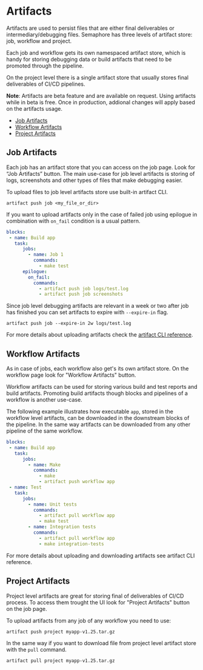 # Artifacts

Artifacts are used to persist files that are either final deliverables or
intermediary/debugging files.
Semaphore has three levels of artifact store: job, workflow and project.

Each job and workflow gets its own namespaced artifact store,
which is handy for storing debugging data or build artifacts that need to be promoted through the pipeline.

On the project level there is a single artifact store
that usually stores final deliverables of CI/CD pipelines.

__Note__: Artifacts are beta feature and are available on request.
Using artifacts while in beta is free. Once in production,
addional changes will apply based on the artifacts usage.

- [Job Artifacts](#job-artifacts)
- [Workflow Artifacts](#workflow-artifacts)
- [Project Artifacts](#project-artifacts)


## Job Artifacts

Each job has an artifact store that you can access on the job page.
Look for “Job Artifacts” button.
The main use-case for job level artifacts is storing of logs,
screenshots and other types of files that make debugging easier.

To upload files to job level artifacts store use built-in artifact CLI.

`artifact push job <my_file_or_dir>`

If you want to upload artifacts only in the case of failed job
using epilogue in combination with `on_fail` condition is a usual pattern.

```yml
blocks:
 - name: Build app
   task:
      jobs:
        - name: Job 1
          commands:
            - make test
      epilogue:
        on_fail:
          commands:
            - artifact push job logs/test.log
            - artifact push job screenshots
```

Since job level debugging artifacts are relevant in a week or two after job has finished
you can set artifacts to expire with `--expire-in` flag.

`artifact push job --expire-in 2w logs/test.log`

For more details about uploading artifacts check
the [artifact CLI reference][artifact-cli-reference].

## Workflow Artifacts

As in case of jobs, each workflow also get's its own artifact store.
On the workflow page look for "Workflow Artifacts" button.

Workflow artifacts can be used for storing various build and test reports and build artifacts.
Promoting build artifacts though blocks and pipelines of a workflow is another use-case.

The following example illustrates how executable `app`, stored in the workflow level artifacts,
can be downloaded in the downstream blocks of the pipeline.
In the same way artifacts can be downloaded from any other pipeline of the same workflow.

```yml
blocks:
 - name: Build app
   task:
      jobs:
        - name: Make
          commands:
            - make
            - artifact push workflow app
 - name: Test
   task:
      jobs:
        - name: Unit tests
          commands:
            - artifact pull workflow app
            - make test
        - name: Integration tests
          commands:
            - artifact pull workflow app
            - make integration-tests

```

For more details about uploading and downloading artifacts see artifact CLI reference.

## Project Artifacts

Project level artifacts are great for storing final of deliverables of CI/CD process.
To access them trought the UI look for "Project Artifacts" button on the job page.

To upload artifacts from any job of any workflow you need to use:

`artifact push project myapp-v1.25.tar.gz`

In the same way if you want to download file from project level artifact store with the `pull` command.

`artifact pull project myapp-v1.25.tar.gz`



[artifact-cli-reference]: https://docs.semaphoreci.com/article/154-artifact-cli-reference
